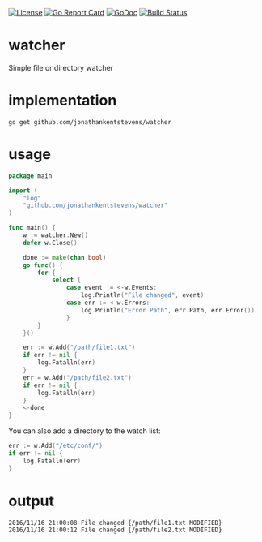 [![License](http://img.shields.io/:license-gpl3-blue.svg)](http://www.gnu.org/licenses/gpl-3.0.html)
[![Go Report Card](https://goreportcard.com/badge/github.com/jonathankentstevens/watcher)](https://goreportcard.com/report/github.com/jonathankentstevens/watcher)
[![GoDoc](https://godoc.org/github.com/jonathankentstevens/watcher?status.svg)](https://godoc.org/github.com/jonathankentstevens/watcher)
[![Build Status](https://travis-ci.org/jonathankentstevens/watcher.svg?branch=master)](https://travis-ci.org/jonathankentstevens/watcher)

# watcher
Simple file or directory watcher

# implementation

    go get github.com/jonathankentstevens/watcher

# usage 

```go
package main

import (
	"log"
	"github.com/jonathankentstevens/watcher"
)

func main() {
	w := watcher.New()
	defer w.Close()

	done := make(chan bool)
	go func() {
		for {
			select {
                case event := <-w.Events:
                    log.Println("File changed", event)
                case err := <-w.Errors:
                    log.Println("Error Path", err.Path, err.Error())
                }
		}
	}()

	err := w.Add("/path/file1.txt")
	if err != nil {
		log.Fatalln(err)
	}
	err = w.Add("/path/file2.txt")
	if err != nil {
		log.Fatalln(err)
	}
	<-done
}
```

You can also add a directory to the watch list:

```go
err := w.Add("/etc/conf/")
if err != nil {
    log.Fatalln(err)
}
```

# output

```
2016/11/16 21:00:08 File changed {/path/file1.txt MODIFIED}
2016/11/16 21:00:12 File changed {/path/file2.txt MODIFIED}
```
